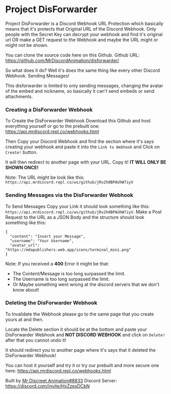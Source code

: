 # Project DisForwarder

Project DisForwarder is a Discord Webhook URL Protection which basically means that it's protects that Original URL of the Discord Webhook. Only people with the Secret Key can decrypt your webhook and find it's original url OR make a GET request to the Webhook and maybe the URL might or might not be shown.

You can clone the source code here on this Github. Github URL: https://github.com/MrDiscordAnimation/disforwarder/

So what does it do? Well it's does the same thing like every other Discord Webhook. Sending Messages!

This disforwarder is limited to only sending messages, changing the avatar of the embed and nickname, so basically it can't send embeds or send attachments.

### Creating a DisForwarder Webhook

To Create the DisForwarder Webhook Download this Github and host everything yourself or go to the prebuilt one: https://api.mrdiscord.repl.co/webhooks.html

Then Copy your Discord Webhook and find the section where it's says creating your webhook and paste it into the `Link to Webhook` and Click on `Create!` button.

It will then redirect to another page with your URL. Copy it! **IT WILL ONLY BE SHOWN ONCE!**

Note: The URL might be look like this: ``https://api.mrdiscord.repl.co/ws/github/jRv2h0BPAUhW7iyV``

### Sending Messages via the DisForwarder Webhook

To Send Messages Copy your Link it should look something like this: ``https://api.mrdiscord.repl.co/ws/github/jRv2h0BPAUhW7iyV``. Make a Post Request to the URL as a JSON Body and the structure should look something like this:
```
{
  "content": "Insert your Message",
  "username": "Your Username",
  "avatar_url": "https://mdapublishers.web.app/icons/terminal_mini.png"
}
```
Note: If you received a **400** Error it might be that:

- The Content/Message is too long surpassed the limit.
- The Username is too long surpassed the limit.
- Or Maybe something went wrong at the discord servers that we don't know about!

### Deleting the DisForwarder Webhook

To Invalidate the Webhook please go to the same page that you create yours at and then.

Locate the Delete section it should be at the bottom and paste your DisForwarder Webhook and **NOT DISCORD WEBHOOK** and click on `Delete!` after that you cannot undo it!

It should redirect you to another page where it's says that it deleted the DisForwarder Webhook!

You can host it yourself and try it or try our prebuilt and more secure one here: https://api.mrdiscord.repl.co/webhooks.html

Built by [Mr Discreet Animation#8833](https://discord.com/users/696558802492719145) Discord Server: https://discord.com/invite/HxZzesDCbN

